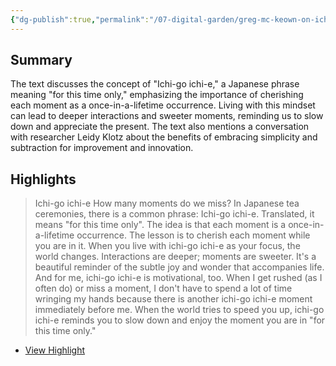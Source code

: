 ```yaml
---
{"dg-publish":true,"permalink":"/07-digital-garden/greg-mc-keown-on-ichi-go-ichi-e/","tags":["readwise","ath"],"updated":"2025-04-04T21:09:58.778-07:00"}
---
```


## Summary
The text discusses the concept of "Ichi-go ichi-e," a Japanese phrase meaning "for this time only," emphasizing the importance of cherishing each moment as a once-in-a-lifetime occurrence. Living with this mindset can lead to deeper interactions and sweeter moments, reminding us to slow down and appreciate the present. The text also mentions a conversation with researcher Leidy Klotz about the benefits of embracing simplicity and subtraction for improvement and innovation.

## Highlights

> Ichi-go ichi-e
> How many moments do we miss?
> In Japanese tea ceremonies, there is a common phrase: Ichi-go ichi-e.
> Translated, it means "for this time only". The idea is that each moment is a once-in-a-lifetime occurrence.
> The lesson is to cherish each moment while you are in it.
> When you live with ichi-go ichi-e as your focus, the world changes. Interactions are deeper; moments are sweeter. It's a beautiful reminder of the subtle joy and wonder that accompanies life.
> And for me, ichi-go ichi-e is motivational, too. When I get rushed (as I often do) or miss a moment, I don't have to spend a lot of time wringing my hands because there is another ichi-go ichi-e moment immediately before me.
> When the world tries to speed you up, ichi-go ichi-e reminds you to slow down and enjoy the moment you are in "for this time only."

 * [View Highlight](https://read.readwise.io/read/01jqvfqbravxtgy0jz8nsv9hzs)
